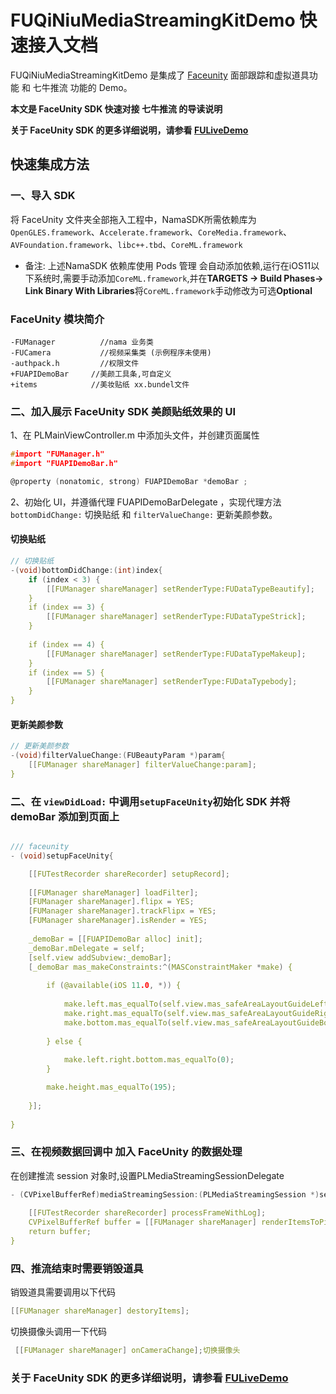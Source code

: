 # FUQiNiuMediaStreamingKitDemo 快速接入文档

FUQiNiuMediaStreamingKitDemo 是集成了 [Faceunity](https://github.com/Faceunity/FULiveDemo/tree/dev) 面部跟踪和虚拟道具功能 和 七牛推流 功能的 Demo。

**本文是 FaceUnity SDK  快速对接 七牛推流 的导读说明**

**关于  FaceUnity SDK 的更多详细说明，请参看 [FULiveDemo](https://github.com/Faceunity/FULiveDemo/tree/dev)**


## 快速集成方法

### 一、导入 SDK

将  FaceUnity  文件夹全部拖入工程中，NamaSDK所需依赖库为 `OpenGLES.framework`、`Accelerate.framework`、`CoreMedia.framework`、`AVFoundation.framework`、`libc++.tbd`、`CoreML.framework`

- 备注: 上述NamaSDK 依赖库使用 Pods 管理 会自动添加依赖,运行在iOS11以下系统时,需要手动添加`CoreML.framework`,并在**TARGETS -> Build Phases-> Link Binary With Libraries**将`CoreML.framework`手动修改为可选**Optional**

### FaceUnity 模块简介

```objc
-FUManager          //nama 业务类
-FUCamera           //视频采集类 (示例程序未使用) 
-authpack.h         //权限文件  
+FUAPIDemoBar     //美颜工具条,可自定义
+items            //美妆贴纸 xx.bundel文件

```

### 二、加入展示 FaceUnity SDK 美颜贴纸效果的  UI

1、在  PLMainViewController.m  中添加头文件，并创建页面属性

```C
#import "FUManager.h"
#import "FUAPIDemoBar.h"

@property (nonatomic, strong) FUAPIDemoBar *demoBar ;
```

2、初始化 UI，并遵循代理  FUAPIDemoBarDelegate ，实现代理方法 `bottomDidChange:` 切换贴纸 和 `filterValueChange:` 更新美颜参数。

#### 切换贴纸

```C
// 切换贴纸
-(void)bottomDidChange:(int)index{
    if (index < 3) {
        [[FUManager shareManager] setRenderType:FUDataTypeBeautify];
    }
    if (index == 3) {
        [[FUManager shareManager] setRenderType:FUDataTypeStrick];
    }
    
    if (index == 4) {
        [[FUManager shareManager] setRenderType:FUDataTypeMakeup];
    }
    if (index == 5) {
        [[FUManager shareManager] setRenderType:FUDataTypebody];
    }
}

```

#### 更新美颜参数

```C
// 更新美颜参数
-(void)filterValueChange:(FUBeautyParam *)param{
    [[FUManager shareManager] filterValueChange:param];
}
```

### 二、在 `viewDidLoad:` 中调用`setupFaceUnity`初始化 SDK  并将  demoBar 添加到页面上

```C

/// faceunity
- (void)setupFaceUnity{

    [[FUTestRecorder shareRecorder] setupRecord];
    
    [[FUManager shareManager] loadFilter];
    [FUManager shareManager].flipx = YES;
    [FUManager shareManager].trackFlipx = YES;
    [FUManager shareManager].isRender = YES;
    
    _demoBar = [[FUAPIDemoBar alloc] init];
    _demoBar.mDelegate = self;
    [self.view addSubview:_demoBar];
    [_demoBar mas_makeConstraints:^(MASConstraintMaker *make) {
        
        if (@available(iOS 11.0, *)) {
           
            make.left.mas_equalTo(self.view.mas_safeAreaLayoutGuideLeft);
            make.right.mas_equalTo(self.view.mas_safeAreaLayoutGuideRight);
            make.bottom.mas_equalTo(self.view.mas_safeAreaLayoutGuideBottom);
        
        } else {
        
            make.left.right.bottom.mas_equalTo(0);
        }

        make.height.mas_equalTo(195);
        
    }];
    
}
```

### 三、在视频数据回调中 加入 FaceUnity  的数据处理

在创建推流 session 对象时,设置PLMediaStreamingSessionDelegate

```C
- (CVPixelBufferRef)mediaStreamingSession:(PLMediaStreamingSession *)session cameraSourceDidGetPixelBuffer:(CVPixelBufferRef)pixelBuffer timingInfo:(CMSampleTimingInfo)timingInfo{
    
    [[FUTestRecorder shareRecorder] processFrameWithLog];
    CVPixelBufferRef buffer = [[FUManager shareManager] renderItemsToPixelBuffer:pixelBuffer];
    return buffer;
}
```
### 四、推流结束时需要销毁道具

销毁道具需要调用以下代码

```C
[[FUManager shareManager] destoryItems];
```

切换摄像头调用一下代码
```C
 [[FUManager shareManager] onCameraChange];切换摄像头
```

### 关于 FaceUnity SDK 的更多详细说明，请参看 [FULiveDemo](https://github.com/Faceunity/FULiveDemo/tree/dev)